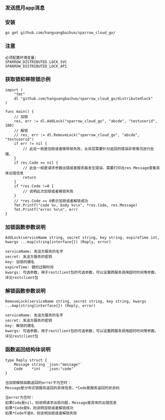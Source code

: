 ### 发送揽月app消息

### 安装

    go get github.com/hanguangbaihuo/sparrow_cloud_go/

### 注意

    必须配置环境变量:
    SPARROW_DISTRIBUTED_LOCK_SVC
    SPARROW_DISTRIBUTED_LOCK_API

### 获取锁和移除锁示例

    import (
        "fmt"
        dl "github.com/hanguangbaihuo/sparrow_cloud_go/distributedlock"
    )

    func main() {
        // 加锁
        res, err := dl.AddLock("sparrow_cloud_go", "abcde", "testuserid", 100)
        // 解锁
        // res, err := dl.RemoveLock("sparrow_cloud_go", "abcde", "testuserid")
        if err != nil {
            // 此处一般是加锁或者移除锁失败，业务层需要针对返回的错误异常情况进行处理。
        }
        if res.Code == nil {
            // 此处一般是请求参数出错或者服务器发生错误，需要打印出res.Message查看具体出错信息
            return
        }
        if *res.Code !=0 {
            // 说明此次加锁或者解锁失败
        }
        // *res.Code == 0表示加锁或者解锁成功
        fmt.Printf("code %v, body %v\n", *res.Code, res.Message)
        fmt.Printf("error %v\n", err)
    }

### 加锁函数参数说明

    AddLock(serviceName string, secret string, key string, expireTime int, kwargs ...map[string]interface{}) (Reply, error)

    serviceName: 发送方服务的名字
    secret: 发送方服务的密钥
    key: 加锁的键名
    expireTime: 键的过期时间
    kwargs: 可选参数，用于restclient包的可选参数，可以设置跨服务调用超时时间等参数，详见restclient包

### 解锁函数参数说明

    RemoveLock(serviceName string, secret string, key string, kwargs ...map[string]interface{}) (Reply, error)

    serviceName: 发送方服务的名字
    secret: 发送方服务的密钥
    key: 解锁的键名
    kwargs: 可选参数，用于restclient包的可选参数，可以设置跨服务调用超时时间等参数，详见restclient包

### 函数返回结构体说明

    type Reply struct {
        Message string `json:"message"`
        Code    *int   `json:"code"`
    }

    当加锁解锁函数返回的error不为空时：
    Message是分布式锁服务返回的具体信息，*Code是服务返回的状态码

    当error为空时：
    如果Code是nil，则说明请求出现问题，Message是具体的出错信息
    如果*Code是0，则说明加锁或者解锁成功
    如果*Code不是0，则说明加锁或者解锁失败